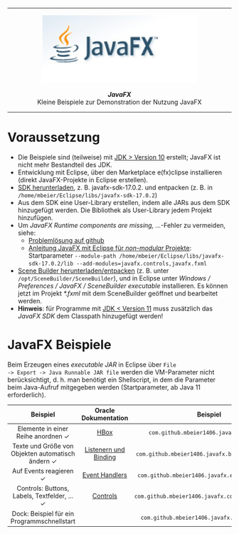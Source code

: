***
<div align="center">
	<img src="fx_boxback_logo.jpg" width="350" alt="JavaFX">
	<p><b><em>JavaFX</em></b><br>Kleine Beispiele zur Demonstration der Nutzung JavaFX</p>
</div>

***

# Voraussetzung

* Die Beispiele sind (teilweise) mit <u>JDK &gt; Version 10</u> erstellt; JavaFX ist nicht mehr Bestandteil des JDK.
* Entwicklung mit Eclipse, über den Marketplace e(fx)clipse installieren (direkt JavaFX-Projekte in Eclipse erstellen).
* <a href="https://gluonhq.com/products/javafx/">SDK herunterladen</a>, z. B. javafx-sdk-17.0.2. und entpacken (z. B. in <code>/home/mbeier/Eclipse/libs/javafx-sdk-17.0.2</code>)
* Aus dem SDK eine User-Library erstellen, indem alle JARs aus dem SDK hinzugefügt werden. Die Bibliothek als User-Library jedem Projekt hinzufügen.
* Um <i>JavaFX Runtime components are missing, ...</i>-Fehler zu vermeiden, siehe:
    * <a href="https://github.com/openjfx/openjfx-docs/issues/91#issuecomment-811525978">Problemlösung auf github</a>
    * <a href="https://openjfx.io/openjfx-docs/">Anleitung JavaFX mit Eclipse für <i>non-modular</i> Projekte</a>: Startparameter ``--module-path /home/mbeier/Eclipse/libs/javafx-sdk-17.0.2/lib --add-modules=javafx.controls,javafx.fxml``
* <a href="https://gluonhq.com/products/scene-builder/">Scene Builder herunterladen/entpacken</a> (z. B. unter <code>/opt/SceneBuilder/SceneBuilder</code>), und in Eclipse unter <i>Windows / Preferences / JavaFX / SceneBuilder executable</i> installieren. Es können jetzt im Projekt <i>*.fxml</i> mit dem SceneBuilder geöffnet und bearbeitet werden.
* <b>Hinweis</b>: für Programme mit <u>JDK &lt; Version 11</u> muss zusätzlich das <i>JavaFX SDK</i> dem Classpath hinzugefügt werden!


# JavaFX Beispiele

Beim Erzeugen eines <i>executable JAR</i> in Eclipse über <code>File -> Export -> Java Runnable JAR file</code> werden die VM-Parameter nicht berücksichtigt,
d. h. man benötigt ein Shellscript, in dem die Parameter beim Java-Aufruf mitgegeben werden (Startparameter, ab Java 11 erforderlich).

|Beispiel                                         |Oracle Dokumentation                                                                           | Beispiel                                                  |
| :---------------------------------------------: | :-------------------------------------------------------------------------------------------: | :-------------------------------------------------------: |
|Elemente in einer Reihe anordnen ✓               |<a href="https://docs.oracle.com/javase/8/javafx/api/javafx/scene/layout/HBox.html">HBox</a>        |<code>com.github.mbeier1406.javafx.hbox.Main</code>        |
|Texte und Größe von Objekten automatisch ändern ✓|<a href="https://docs.oracle.com/javafx/2/binding/jfxpub-binding.htm">Listenern und Binding</a>     |<code>com.github.mbeier1406.javafx.binding.Main.java</code>|
|Auf Events reagieren ✓                           |<a href="https://docs.oracle.com/javafx/2/events/handlers.htm">Event Handlers</a>                   |<code>com.github.mbeier1406.javafx.events.Main.java</code> |
|Controls: Buttons, Labels, Textfelder, ... ✓     |<a href="https://docs.oracle.com/javase/8/javafx/api/javafx/scene/control/Control.html">Controls</a>|<code>com.github.mbeier1406.javafx.controls.Main.java</code> |
|Dock: Beispiel für ein Programmschnellstart      |                                                                                                    |<code>com.github.mbeier1406.javafx.dock.Main.java</code> |
